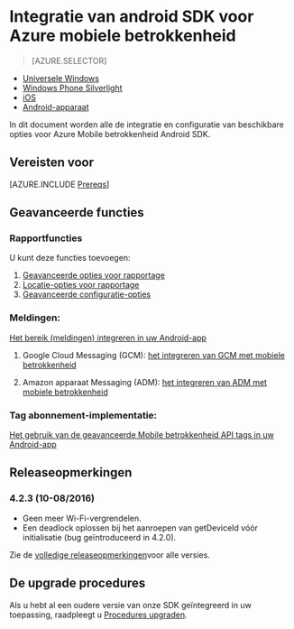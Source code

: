 <properties
    pageTitle="Integratie van android SDK voor Azure mobiele betrokkenheid"
    description="Wordt beschreven hoe u het integreren van Azure Mobile betrokkenheid SDK in Android-apps"
    services="mobile-engagement"
    documentationCenter="mobile"
    authors="piyushjo"
    manager="erikre"
    editor="" />

<tags
    ms.service="mobile-engagement"
    ms.workload="mobile"
    ms.tgt_pltfrm="mobile-android"
    ms.devlang="Java"
    ms.topic="article"
    ms.date="08/12/2016"
    ms.author="piyushjo;ricksal" />

# <a name="android-sdk-integration-for-azure-mobile-engagement"></a>Integratie van android SDK voor Azure mobiele betrokkenheid

> [AZURE.SELECTOR]
- [Universele Windows](mobile-engagement-windows-store-sdk-overview.md)
- [Windows Phone Silverlight](mobile-engagement-windows-phone-sdk-overview.md)
- [iOS](mobile-engagement-ios-sdk-overview.md)
- [Android-apparaat](mobile-engagement-android-sdk-overview.md)

In dit document worden alle de integratie en configuratie van beschikbare opties voor Azure Mobile betrokkenheid Android SDK.

## <a name="prerequisites"></a>Vereisten voor

[AZURE.INCLUDE [Prereqs](../../includes/mobile-engagement-android-prereqs.md)]

## <a name="advanced-features"></a>Geavanceerde functies

### <a name="reporting-features"></a>Rapportfuncties

U kunt deze functies toevoegen:

1. [Geavanceerde opties voor rapportage](mobile-engagement-android-advanced-reporting.md)
2. [Locatie-opties voor rapportage](mobile-engagement-android-location-reporting.md)
3. [Geavanceerde configuratie-opties](mobile-engagement-android-advanced-configuration.md)

### <a name="notifications"></a>Meldingen:
[Het bereik (meldingen) integreren in uw Android-app](mobile-engagement-android-integrate-engagement-reach.md)

1. Google Cloud Messaging (GCM): [het integreren van GCM met mobiele betrokkenheid](mobile-engagement-android-gcm-integrate.md)

2. Amazon apparaat Messaging (ADM): [het integreren van ADM met mobiele betrokkenheid](mobile-engagement-android-adm-integrate.md)

### <a name="tag-plan-implementation"></a>Tag abonnement-implementatie:
[Het gebruik van de geavanceerde Mobile betrokkenheid API tags in uw Android-app](mobile-engagement-android-use-engagement-api.md)

## <a name="release-notes"></a>Releaseopmerkingen

### <a name="423-08102016"></a>4.2.3 (10-08/2016)

 - Geen meer Wi-Fi-vergrendelen.
 - Een deadlock oplossen bij het aanroepen van getDeviceId vóór initialisatie (bug geïntroduceerd in 4.2.0).

Zie de [volledige releaseopmerkingen](mobile-engagement-android-release-notes.md)voor alle versies.

## <a name="upgrade-procedures"></a>De upgrade procedures

Als u hebt al een oudere versie van onze SDK geïntegreerd in uw toepassing, raadpleegt u [Procedures upgraden](mobile-engagement-android-upgrade-procedure.md).
